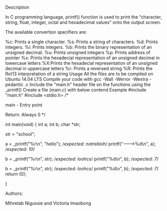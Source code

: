 Description

In C programming language, printf() function is used to print the “character, string, float, integer, octal and hexadecimal values” onto the output screen.

The available convertion specifiers are:

%c: Prints a single character. %s: Prints a string of characters. %d: Prints integers. %i: Prints integers. %b: Prints the binary representation of an unsigned decimal. %u: Prints unsigned integers %p: Prints address of pointer %x: Prints the hexadecial representation of an unsigned decimal in lowercase letters %X:Prints the hexadecial representation of an unsigned decimal in uppercase letters %r: Prints a reversed string %R: Prints the Rot13 interpretation of a string Usage All the files are to be compiled on Ubuntu 14.04 LTS Compile your code with gcc -Wall -Werror -Wextra -pedantic .c Include the "main.h" header file on the functions using the _printf() Create a file (main.c) with below contend Example #include "main.h" #include <stdio.h> /*

main - Entry point

Return: Always 0 */

int main(void) { int a; int b; char *str;

str = "school";

a = _printf("%r\n", "hello"); /*expected: notrebloh*/
printf("--->%d\n", a); /*expected: 10*/

b = _printf("%r\n", str); /*expected: loohcs*/
printf("%d\n", b); /*expected: 7*/

b = _printf("%r\n", str); /*expected: loohcs*/
printf("%d\n", b); /*expected: 7*/
return (0);

}

Authors:

Mihretab Nigussie and Victoria Imaobong
